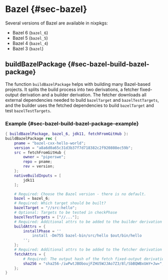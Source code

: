 # Bazel {#sec-bazel}

Several versions of Bazel are available in nixpkgs:

 - Bazel 6 (`bazel_6`)
 - Bazel 5 (`bazel_5`)
 - Bazel 4 (`bazel_4`)
 - Bazel 3 (`bazel`)

## buildBazelPackage {#sec-bazel-build-bazel-package}

The function `buildBazelPackage` helps with building many Bazel-based projects. It splits the build process into two derivations, a fetcher fixed-output derivation and a builder derivation. The fetcher downloads all external dependencies needed to build `bazelTarget` and `bazelTestTargets`, and the builder uses the fetched dependencies to build `bazelTarget` and test `bazelTestTargets`.

### Example {#sec-bazel-build-bazel-package-example}

```nix
{ buildBazelPackage, bazel_6, jdk11, fetchFromGitHub }:
buildBazelPackage rec {
    pname = "bazel-cxx-hello-world";
    version = "a8a6d0a65c31d3b37f7d718382c2f920808ec59b";
    src = fetchFromGitHub {
        owner = "piperswe";
        repo = pname;
        rev = version;
    };
    nativeBuildInputs = [
        jdk11
    ];

    # Required: Choose the Bazel version - there is no default.
    bazel = bazel_6;
    # Required: Which target should be built?
    bazelTarget = "//src:hello";
    # Optional: Targets to be tested in checkPhase
    bazelTestTargets = ["//..."];
    # Required: Additional attrs to be added to the builder derivation
    buildAttrs = {
        installPhase = ''
            install -Dm755 bazel-bin/src/hello $out/bin/hello
        '';
    };
    # Required: Additional attrs to be added to the fetcher derivation
    fetchAttrs = {
        # Required: The output hash of the fetch fixed-output derivation
        sha256 = "sha256-/iwPwtJBOboujFZHU5WJJAo7Z3/8l/SbBQWBxUmY+Jw=";
    };
}
```
